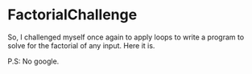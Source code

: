 # FactorialChallenge
So, I challenged myself once again to apply loops to write a program to solve for the factorial of any input.
Here it is.

P.S: No google.
